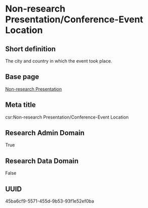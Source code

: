 # Non-research Presentation/Conference-Event Location
## Short definition
The city and country in which the event took place.
## Base page
[Non-research Presentation](https://github.com/EuroCRIS/CASRAI-Dictionairies/blob/main/Objects/Non-research%20Presentation.md)
## Meta title
csr:Non-research Presentation/Conference-Event Location
## Research Admin Domain
True
## Research Data Domain
False
## UUID
45ba6cf9-5571-455d-9b53-93f1e52ef0ba
